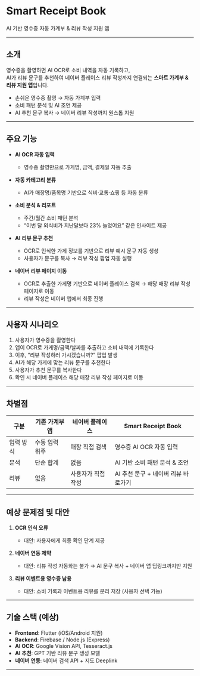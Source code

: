 # Smart Receipt Book  
AI 기반 영수증 자동 가계부 & 리뷰 작성 지원 앱  

---

## 소개
영수증을 촬영하면 AI OCR로 소비 내역을 자동 기록하고,  
AI가 리뷰 문구를 추천하여 네이버 플레이스 리뷰 작성까지 연결되는 **스마트 가계부 & 리뷰 지원 앱**입니다.  

- 손쉬운 영수증 촬영 → 자동 가계부 입력  
- 소비 패턴 분석 및 AI 조언 제공  
- AI 추천 문구 복사 → 네이버 리뷰 작성까지 원스톱 지원  

---

## 주요 기능
- **AI OCR 자동 입력**  
  - 영수증 촬영만으로 가게명, 금액, 결제일 자동 추출  

- **자동 카테고리 분류**  
  - AI가 매장명/품목명 기반으로 식비·교통·쇼핑 등 자동 분류  

- **소비 분석 & 리포트**  
  - 주간/월간 소비 패턴 분석  
  - “이번 달 외식비가 지난달보다 23% 늘었어요” 같은 인사이트 제공  

- **AI 리뷰 문구 추천**  
  - OCR로 인식한 가게 정보를 기반으로 리뷰 예시 문구 자동 생성  
  - 사용자가 문구를 복사 → 리뷰 작성 팝업 자동 실행  

- **네이버 리뷰 페이지 이동**  
  - OCR로 추출한 가게명 기반으로 네이버 플레이스 검색 → 해당 매장 리뷰 작성 페이지로 이동  
  - 리뷰 작성은 네이버 앱에서 최종 진행  

---

## 사용자 시나리오
1. 사용자가 영수증을 촬영한다  
2. 앱이 OCR로 가게명/금액/날짜를 추출하고 소비 내역에 기록한다  
3. 이후, “리뷰 작성하러 가시겠습니까?” 팝업 발생  
4. AI가 해당 가게에 맞는 리뷰 문구를 추천한다
5. 사용자가 추천 문구를 복사한다  
6. 확인 시 네이버 플레이스 해당 매장 리뷰 작성 페이지로 이동  

---

## 차별점
| 구분     | 기존 가계부 앱  | 네이버 플레이스    | Smart Receipt Book          |
|---------|-------------|----------------|-----------------------------|
| 입력 방식 | 수동 입력 위주 | 매장 직접 검색     | 영수증 AI OCR 자동 입력         |
| 분석     | 단순 합계     | 없음            | AI 기반 소비 패턴 분석 & 조언     |
| 리뷰     | 없음         | 사용자가 직접 작성 | AI 추천 문구 + 네이버 리뷰 바로가기 |

---

## 예상 문제점 및 대안
1. **OCR 인식 오류**  
   - 대안: 사용자에게 최종 확인 단계 제공  

2. **네이버 연동 제약**  
   - 대안: 리뷰 작성 자동화는 불가 → AI 문구 복사 + 네이버 앱 딥링크까지만 지원  

3. **리뷰 이벤트용 영수증 남용**  
   - 대안: 소비 기록과 이벤트용 리뷰를 분리 저장 (사용자 선택 가능)  

---

## 기술 스택 (예상)
- **Frontend**: Flutter (iOS/Android 지원)  
- **Backend**: Firebase / Node.js (Express)  
- **AI OCR**: Google Vision API, Tesseract.js  
- **AI 추천**: GPT 기반 리뷰 문구 생성 모델  
- **네이버 연동**: 네이버 검색 API + 지도 Deeplink  

---
